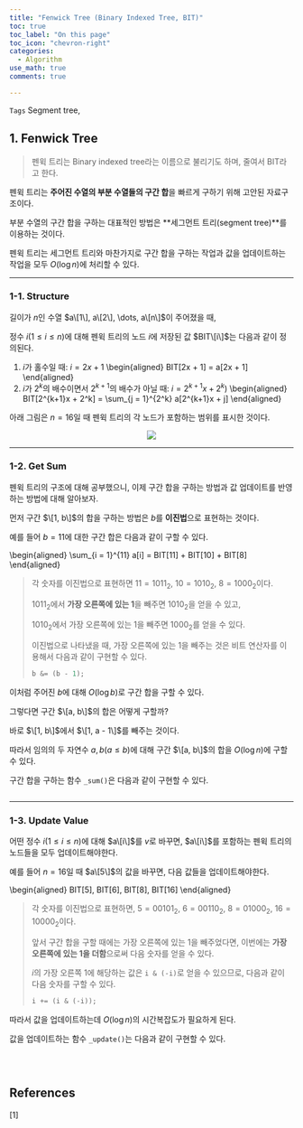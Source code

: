 ```yaml
---
title: "Fenwick Tree (Binary Indexed Tree, BIT)"
toc: true
toc_label: "On this page"
toc_icon: "chevron-right"
categories:
  - Algorithm
use_math: true
comments: true

---
```


`Tags` Segment tree, 

## 1. Fenwick Tree

> 펜윅 트리는 Binary indexed tree라는 이름으로 불리기도 하며, 줄여서 BIT라고 한다.

펜윅 트리는 **주어진 수열의 부분 수열들의 구간 합**을 빠르게 구하기 위해 고안된 자료구조이다.

부분 수열의 구간 합을 구하는 대표적인 방법은 **세그먼트 트리(segment tree)**를 이용하는 것이다.

펜윅 트리는 세그먼트 트리와 마찬가지로 구간 합을 구하는 작업과 값을 업데이트하는 작업을 모두 $O(\log n)$에 처리할 수 있다.

---

### 1-1. Structure

길이가 $n$인 수열 $a\[1\], a\[2\], \dots, a\[n\]$이 주어졌을 때,

정수 $i(1 \leq i \leq n)$에 대해 펜윅 트리의 노드 $i$에 저장된 값 $BIT\[i\]$는 다음과 같이 정의된다.

1. $i$가 홀수일 때: $i = 2x + 1$
  \begin{aligned}
  BIT\[2x + 1\] = a\[2x + 1\]
  \end{aligned}
2. $i$가 $2^k$의 배수이면서 $2^{k+1}$의 배수가 아닐 때: $i = 2^{k+1}x + 2^k)$
  \begin{aligned}
  BIT\[2^{k+1}x + 2^k\] = \sum_{j = 1}^{2^k} a\[2^{k+1}x + j\]
  \end{aligned}

아래 그림은 $n = 16$일 때 펜윅 트리의 각 노드가 포함하는 범위를 표시한 것이다.

<center><img src="https://user-images.githubusercontent.com/88201512/153751102-f360bfdc-2039-4e4f-9752-30f6098948f4.jpg"></center>

---

### 1-2. Get Sum

펜윅 트리의 구조에 대해 공부했으니, 이제 구간 합을 구하는 방법과 값 업데이트를 반영하는 방법에 대해 알아보자.

먼저 구간 $\[1, b\]$의 합을 구하는 방법은 $b$를 **이진법**으로 표현하는 것이다.

예를 들어 $b = 11$에 대한 구간 합은 다음과 같이 구할 수 있다.

\begin{aligned}
\sum_{i = 1}^{11} a\[i\] = BIT\[11\] + BIT\[10\] + BIT\[8\]
\end{aligned}

> 각 숫자를 이진법으로 표현하면 $11 = 1011_2$, $10 = 1010_2$, $8 = 1000_2$이다.
> 
> $1011_2$에서 **가장 오른쪽에 있는 1**을 빼주면 $1010_2$을 얻을 수 있고,
> 
> $1010_2$에서 가장 오른쪽에 있는 1을 빼주면 $1000_2$를 얻을 수 있다.
> 
> 이진법으로 나타냈을 때, 가장 오른쪽에 있는 1을 빼주는 것은 비트 연산자를 이용해서 다음과 같이 구현할 수 있다.
> 
> ```cpp
> b &= (b - 1);
> ```

이처럼 주어진 $b$에 대해 $O(\log b)$로 구간 합을 구할 수 있다.

그렇다면 구간 $\[a, b\]$의 합은 어떻게 구할까?

바로 $\[1, b\]$에서 $\[1, a - 1\]$를 빼주는 것이다.

따라서 임의의 두 자연수 $a, b(a \leq b)$에 대해 구간 $\[a, b\]$의 합을 $O(\log n)$에 구할 수 있다.

구간 합을 구하는 함수 `_sum()`은 다음과 같이 구현할 수 있다.

```cpp

```

---

### 1-3. Update Value

어떤 정수 $i(1 \leq i \leq n)$에 대해 $a\[i\]$를 $v$로 바꾸면, $a\[i\]$를 포함하는 펜윅 트리의 노드들을 모두 업데이트해야한다.

예를 들어 $n = 16$일 때 $a\[5\]$의 값을 바꾸면, 다음 값들을 업데이트해야한다.

\begin{aligned}
BIT\[5\], BIT\[6\], BIT\[8\], BIT\[16\]
\end{aligned}

> 각 숫자를 이진법으로 표현하면, $5 = 00101_2$, $6 = 00110_2$, $8 = 01000_2$, $16 = 10000_2$이다.
> 
> 앞서 구간 합을 구할 때에는 가장 오른쪽에 있는 1을 빼주었다면, 이번에는 **가장 오른쪽에 있는 1을 더함**으로써 다음 숫자를 얻을 수 있다.
> 
> $i$의 가장 오른쪽 1에 해당하는 값은 `i & (-i)`로 얻을 수 있으므로, 다음과 같이 다음 숫자를 구할 수 있다.
> 
> ```cpp
> i += (i & (-i));
> ```

따라서 값을 업데이트하는데 $O(\log n)$의 시간복잡도가 필요하게 된다.

값을 업데이트하는 함수 `_update()`는 다음과 같이 구현할 수 있다.

```cpp

```

<br/>

## References

[1] 
